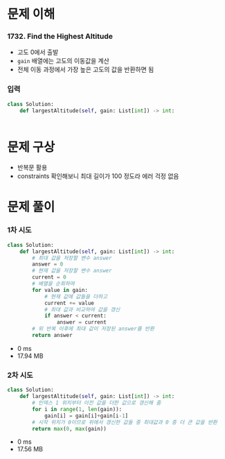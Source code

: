 # 문제 이해
### 1732. Find the Highest Altitude
* 고도 0에서 출발
* ```gain``` 배열에는 고도의 이동값을 계산
* 전체 이동 과정에서 가장 높은 고도의 값을 반환하면 됨
### 입력
```python
class Solution:
    def largestAltitude(self, gain: List[int]) -> int:
        
```
# 문제 구상
* 반복문 활용
* constraints 확인해보니 최대 길이가 100 정도라 에러 걱정 없음
# 문제 풀이
### 1차 시도
```python
class Solution:
    def largestAltitude(self, gain: List[int]) -> int:
        # 최대 값을 저장할 변수 answer
        answer = 0
        # 현재 값을 저장할 변수 answer
        current = 0
        # 배열을 순회하며
        for value in gain:
            # 현재 값에 값들을 더하고
            current += value
            # 최대 값과 비교하여 값을 갱신
            if answer < current:
                answer = current
        # 위 반복 이후에 최대 값이 저장된 answer를 반환
        return answer
```
* 0 ms
* 17.94 MB
### 2차 시도
```python
class Solution:
    def largestAltitude(self, gain: List[int]) -> int:
        # 인덱스 1 위치부터 이전 값을 더한 값으로 갱신해 줌
        for i in range(1, len(gain)):
            gain[i] = gain[i]+gain[i-1]
        # 시작 위치가 0이므로 위에서 갱신한 값들 중 최대값과 0 중 더 큰 값을 반환
        return max(0, max(gain))
```
* 0 ms
* 17.56 MB